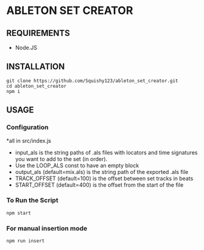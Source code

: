 # ABLETON SET CREATOR

## REQUIREMENTS 
- Node.JS

## INSTALLATION
```
git clone https://github.com/Squishy123/ableton_set_creator.git
cd ableton_set_creator
npm i 
```

## USAGE
### Configuration
*all in src/index.js
- input_als is the string paths of .als files with locators and time signatures you want to add to the set (in order).
- Use the LOOP_ALS const to have an empty block
- output_als (default=mix.als) is the string path of the exported .als file
- TRACK_OFFSET (default=100) is the offset between set tracks in beats
- START_OFFSET (default=400) is the offset from the start of the file

### To Run the Script
```
npm start
```

### For manual insertion mode
```
npm run insert
```

